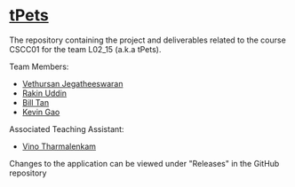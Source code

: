 # [tPets](https://cscc01-tpets.firebaseapp.com/home)

The repository containing the project and deliverables related to
the course CSCC01 for the team L02_15 (a.k.a tPets).

Team Members:
- [Vethursan Jegatheeswaran](mailto:vethursan.jegatheeswaran@mail.utoronto.ca)
- [Rakin Uddin](mailto:rakin.uddin@mail.utoronto.ca)
- [Bill Tan](mailto:billx.tan@mail.utoronto.ca)
- [Kevin Gao](mailto:tianxiang.gao@mail.utoronto.ca)

Associated Teaching Assistant:
- [Vino Tharmalenkam](mailto:vino.tharmalenkam@mail.utoronto.ca)

Changes to the application can be viewed under "Releases" in the GitHub repository
